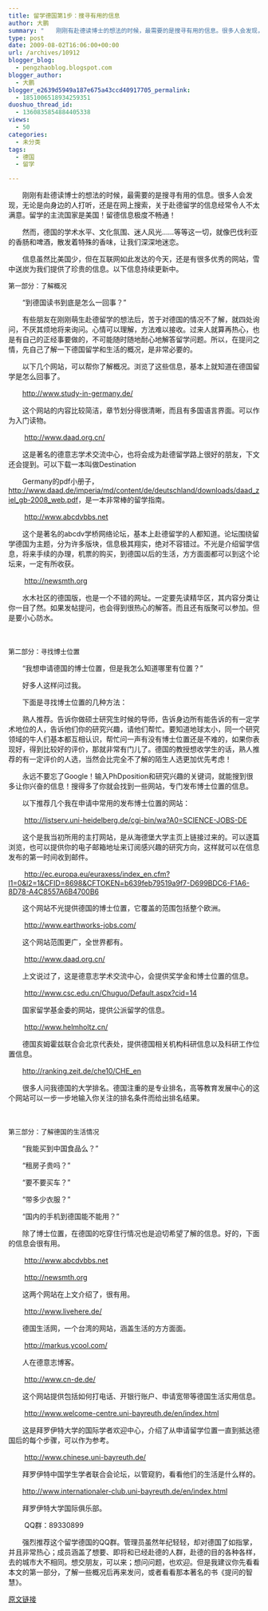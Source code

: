```yaml
---
title: 留学德国第1步：搜寻有用的信息
author: 大鹏
summary: "　　刚刚有赴德读博士的想法的时候，最需要的是搜寻有用的信息。很多人会发现，无论是向身边的人打听，还是在网上搜索，关于赴德留学的信息经常令人不太满意。留学的主流国家是美国！留德信息极度不畅通！"
type: post
date: 2009-08-02T16:06:00+00:00
url: /archives/10912
blogger_blog:
  - pengzhaoblog.blogspot.com
blogger_author:
  - 大鹏
blogger_e2639d5949a187e675a43ccd40917705_permalink:
  - 1851006518934259351
duoshuo_thread_id:
  - 1360835854884405338
views:
  - 50
categories:
  - 未分类
tags:
  - 德国
  - 留学

---
```

　　刚刚有赴德读博士的想法的时候，最需要的是搜寻有用的信息。很多人会发现，无论是向身边的人打听，还是在网上搜索，关于赴德留学的信息经常令人不太满意。留学的主流国家是美国！留德信息极度不畅通！
  
　　然而，德国的学术水平、文化氛围、迷人风光……等等这一切，就像巴伐利亚的香肠和啤酒，散发着特殊的香味，让我们深深地迷恋。
  
　　信息虽然比美国少，但在互联网如此发达的今天，还是有很多优秀的网站，雪中送炭为我们提供了珍贵的信息。以下信息持续更新中。
  
<span style="font-size:small;">第一部分：了解概况</span>
  
　　“到德国读书到底是怎么一回事？”
  
　　有些朋友在刚刚萌生赴德留学的想法后，苦于对德国的情况不了解，就四处询问，不厌其烦地将来询问。心情可以理解，方法难以接收。过来人就算再热心，也是有自己的正经事要做的，不可能随时随地耐心地解答留学问题。所以，在提问之情，先自己了解一下德国留学和生活的概况，是非常必要的。
  
　　以下几个网站，可以帮你了解概况。浏览了这些信息，基本上就知道在德国留学是怎么回事了。
  
　　<a href="http://www.study-in-germany.de/" target="_blank">http://www.study-in-germany.de/</a>
  
　　这个网站的内容比较简洁，章节划分得很清晰，而且有多国语言界面。可以作为入门读物。
  
　　 <a href="http://www.daad.org.cn/" target="_blank">http://www.daad.org.cn/</a>
  
　　这是著名的德意志学术交流中心，也将会成为赴德留学路上很好的朋友，下文还会提到。可以下载一本叫做Destination
  
　　Germany的pdf小册子，<a href="http://www.daad.de/imperia/md/content/de/deutschland/downloads/daad_ziel_gb-2008_web.pdf" target="_blank">http://www.daad.de/imperia/md/content/de/deutschland/downloads/daad_ziel_gb-2008_web.pdf</a>，是一本非常棒的留学指南。
  
　　 <a href="http://www.abcdvbbs.net/" target="_blank">http://www.abcdvbbs.net</a>
  
　　这个是著名的abcdv学桥网络论坛，基本上赴德留学的人都知道。论坛围绕留学德国为主题，分为许多版块，信息极其翔实，绝对不容错过。不光是介绍留学信息，将来手续的办理，机票的购买，到德国以后的生活，方方面面都可以到这个论坛来，一定有所收获。
  
　　 <a href="http://newsmth.org/" target="_blank">http://newsmth.org</a>
  
　　水木社区的德国版，也是一个不错的网址。一定要先读精华区，其内容分类让你一目了然。如果发帖提问，也会得到很热心的解答。而且还有版聚可以参加。但是要小心防水。
  
　　
  
<span style="font-size:small;">第二部分：寻找博士位置</span>
  
　　“我想申请德国的博士位置，但是我怎么知道哪里有位置？”
  
　　好多人这样问过我。
  
　　下面是寻找博士位置的几种方法：
  
　　熟人推荐。告诉你做硕士研究生时候的导师，告诉身边所有能告诉的有一定学术地位的人，告诉他们你的研究兴趣，请他们帮忙。要知道地球太小，同一个研究领域的牛人们基本都互相认识，帮忙问一声有没有博士位置还是不难的，如果你表现好，得到比较好的评价，那就非常有门儿了。德国的教授想收学生的话，熟人推荐的有一定评价的人选，当然会比完全不了解的陌生人选更加优先考虑！
      
　　永远不要忘了Google！输入PhDposition和研究兴趣的关键词，就能搜到很多让你兴奋的信息！搜得多了你就会找到一些网站，专门发布博士位置的信息。
      
　　以下推荐几个我在申请中常用的发布博士位置的网站：
  
　　 <a href="http://listserv.uni-heidelberg.de/cgi-bin/wa?A0=SCIENCE-JOBS-DE" target="_blank">http://listserv.uni-heidelberg.de/cgi-bin/wa?A0=SCIENCE-JOBS-DE</a>
  
　　这个是我当初所用的主打网站，是从海德堡大学主页上链接过来的。可以逐篇浏览，也可以提供你的电子邮箱地址来订阅感兴趣的研究方向，这样就可以在信息发布的第一时间收到邮件。
  
　　 <a href="http://ec.europa.eu/euraxess/index_en.cfm?l1=0&l2=1&CFID=8698&CFTOKEN=b639feb79519a9f7-D699BDC6-F1A6-8D78-A4C8557A6B4700B6" target="_blank">http://ec.europa.eu/euraxess/index_en.cfm?l1=0&l2=1&CFID=8698&CFTOKEN=b639feb79519a9f7-D699BDC6-F1A6-8D78-A4C8557A6B4700B6</a>
  
　　这个网站不光提供德国的博士位置，它覆盖的范围包括整个欧洲。
  
　　 <a href="http://www.earthworks-jobs.com/" target="_blank">http://www.earthworks-jobs.com/</a>
  
　　这个网站范围更广，全世界都有。
  
　　 <a href="http://www.daad.org.cn/" target="_blank">http://www.daad.org.cn/</a>
  
　　上文说过了，这是德意志学术交流中心，会提供奖学金和博士位置的信息。
  
　　 <a href="http://www.csc.edu.cn/Chuguo/Default.aspx?cid=14" target="_blank">http://www.csc.edu.cn/Chuguo/Default.aspx?cid=14</a>
  
　　国家留学基金委的网站，提供公派留学的信息。
  
　　 <a href="http://www.helmholtz.cn/" target="_blank">http://www.helmholtz.cn/</a>
  
　　德国亥姆霍兹联合会北京代表处，提供德国相关机构科研信息以及科研工作位置信息。
  
　　<a href="http://ranking.zeit.de/che10/CHE_en" target="_blank">http://ranking.zeit.de/che10/CHE_en</a>
  
　　很多人问我德国的大学排名。德国注重的是专业排名，高等教育发展中心的这个网站可以一步一步地输入你关注的排名条件而给出排名结果。
  
　　
  
<span style="font-size:small;">第三部分：了解德国的生活情况</span>
  
　　“我能买到中国食品么？”
  
　　“租房子贵吗？”
  
　　“要不要买车？”
  
　　“带多少衣服？”
  
　　“国内的手机到德国能不能用？”
  
　　除了博士位置，在德国的吃穿住行情况也是迫切希望了解的信息。好的，下面的信息会很有用。
  
　　 <a href="http://www.abcdvbbs.net/" target="_blank">http://www.abcdvbbs.net</a>
  
　　 <a href="http://newsmth.org/" target="_blank">http://newsmth.org</a>
  
　　这两个网站在上文介绍了，很有用。
  
　　 <a href="http://www.livehere.de/" target="_blank">http://www.livehere.de/</a>
  
　　德国生活网，一个台湾的网站，涵盖生活的方方面面。
  
　　 <a href="http://markus.ycool.com/" target="_blank">http://markus.ycool.com/</a>
  
　　人在德意志博客。
  
　　 <a href="http://www.cn-de.de/" target="_blank">http://www.cn-de.de/</a>
  
　　这个网站提供包括如何打电话、开银行账户、申请宽带等德国生活实用信息。
  
　　 <a href="http://www.welcome-centre.uni-bayreuth.de/en/index.html" target="_blank">http://www.welcome-centre.uni-bayreuth.de/en/index.html</a>
  
　　这是拜罗伊特大学的国际学者欢迎中心，介绍了从申请留学位置一直到抵达德国后的每个步骤，可以作为参考。
  
　　 <a href="http://www.chinese.uni-bayreuth.de/" target="_blank">http://www.chinese.uni-bayreuth.de/</a>
  
　　拜罗伊特中国学生学者联合会论坛，以管窥豹，看看他们的生活是什么样的。
  
　　<a href="http://www.internationaler-club.uni-bayreuth.de/en/index.html" target="_blank">http://www.internationaler-club.uni-bayreuth.de/en/index.html</a>
  
　　拜罗伊特大学国际俱乐部。
  
　　 QQ群：89330899
  
　　强烈推荐这个留学德国的QQ群。管理员虽然年纪轻轻，却对德国了如指掌，并且非常热心；成员涵盖了想要、即将和已经赴德的人群，赴德的目的各种各样，去的城市大不相同。想交朋友，可以来；想问问题，也欢迎。但是我建议你先看看本文的第一部分，了解一些概况后再来发问，或者看看那本著名的书《提问的智慧》。

[原文链接](http://dapengde.com/archives/10912)

